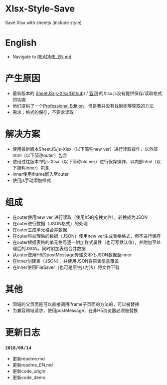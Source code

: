 # Xlsx-Style-Save
Save Xlsx with sheetjs (include style)

# English
* Navigate to [README_EN.md](./README_EN.md)

# 产生原因
* 最新版本的 [SheetJS/js-Xlsx(Github)](https://github.com/SheetJS/js-xlsx) / [官网](https://sheetjs.com/) 的Xlsx.js没有提供保存/读取格式的功能
* 他们提供了一个[Professional Edition](https://sheetjs.com/pro)，但是我并没有找到能够获取的方法
* 需求：格式的保存，不要求读取

# 解决方案
* 使用最新版本SheetJS/js-Xlsx（以下简称new ver）进行读取操作，以外部html（以下简称outer）包含
* 使用过往版本?的js-Xlsx（以下简称old ver）进行保存操作，以内部html（以下简称inner）包含
* inner使用iframe嵌入至outer
* 使用js手动添加样式
 
# 组成
* 在outer使用new ver 进行读取（使用h5的拖拽文件），转换成为JSON
* 在outer进行数据（JSON格式）的处理
* 在outer生成单元格合并数据
* 在outer将处理后的数据（JSON）使用new ver生成表格格式，但不进行保存
* 在outer根据表格的单元格号逐一附加样式属性（也可写默认值），并附加至处理后的JSON，同时附加表格合并数据
* 从outer使用H5的postMessage传递文本化JSON数据至inner
* 在inner创建表（JSON），并使用JSON将原表信息覆盖
* 在inner使用FileSaver（也可是原生js方法）将文件下载
 
# 其他
* 同域的父页面是可以直接调用iframe子页面的方法的，可以被替换
* 为兼容跨域请求，使用postMessage，在非H5浏览器必须被替换

# 更新日志
### `2018/08/14`
* 更新readme.md
* 更新readme_EN.md
* 更新code_origin
* 更新code_demo
